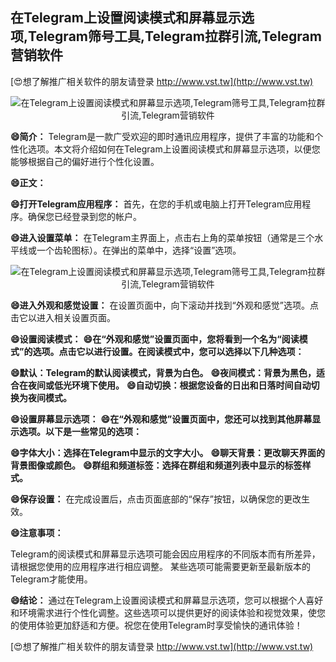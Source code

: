 ## **在Telegram上设置阅读模式和屏幕显示选项,Telegram筛号工具,Telegram拉群引流,Telegram营销软件**

[😍想了解推广相关软件的朋友请登录 http://www.vst.tw](http://www.vst.tw)

 <center><img src="https://vst.tw/MP4/tuiguang/png/4.png" alt="在Telegram上设置阅读模式和屏幕显示选项,Telegram筛号工具,Telegram拉群引流,Telegram营销软件"></center>

**😄简介：**
Telegram是一款广受欢迎的即时通讯应用程序，提供了丰富的功能和个性化选项。本文将介绍如何在Telegram上设置阅读模式和屏幕显示选项，以便您能够根据自己的偏好进行个性化设置。

**😄正文：**

**😄打开Telegram应用程序：**
首先，在您的手机或电脑上打开Telegram应用程序。确保您已经登录到您的帐户。

**😄进入设置菜单：**
在Telegram主界面上，点击右上角的菜单按钮（通常是三个水平线或一个齿轮图标）。在弹出的菜单中，选择“设置”选项。

 <center><img src="https://vst.tw/MP4/tuiguang/png/4.png" alt="在Telegram上设置阅读模式和屏幕显示选项,Telegram筛号工具,Telegram拉群引流,Telegram营销软件"></center>

**😄进入外观和感觉设置：**
在设置页面中，向下滚动并找到“外观和感觉”选项。点击它以进入相关设置页面。

**😄设置阅读模式：**
**😄在“外观和感觉”设置页面中，您将看到一个名为“阅读模式”的选项。点击它以进行设置。在阅读模式中，您可以选择以下几种选项：**

**😄默认：Telegram的默认阅读模式，背景为白色。**
**😄夜间模式：背景为黑色，适合在夜间或低光环境下使用。**
**😄自动切换：根据您设备的日出和日落时间自动切换为夜间模式。**

**😄设置屏幕显示选项：**
**😄在“外观和感觉”设置页面中，您还可以找到其他屏幕显示选项。以下是一些常见的选项：**

**😄字体大小：选择在Telegram中显示的文字大小。**
**😄聊天背景：更改聊天界面的背景图像或颜色。**
**😄群组和频道标签：选择在群组和频道列表中显示的标签样式。**

**😄保存设置：**
在完成设置后，点击页面底部的“保存”按钮，以确保您的更改生效。

**😄注意事项：**

Telegram的阅读模式和屏幕显示选项可能会因应用程序的不同版本而有所差异，请根据您使用的应用程序进行相应调整。
某些选项可能需要更新至最新版本的Telegram才能使用。

**😄结论：**
通过在Telegram上设置阅读模式和屏幕显示选项，您可以根据个人喜好和环境需求进行个性化调整。这些选项可以提供更好的阅读体验和视觉效果，使您的使用体验更加舒适和方便。祝您在使用Telegram时享受愉快的通讯体验！

[😍想了解推广相关软件的朋友请登录 http://www.vst.tw](http://www.vst.tw)



